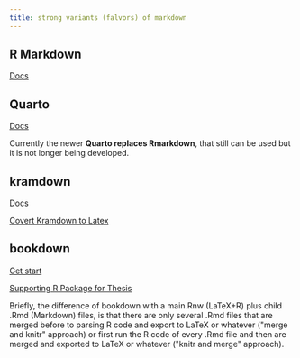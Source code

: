 ```yaml
---
title: strong variants (falvors) of markdown
---
```


## R Markdown

[Docs](https://rmarkdown.rstudio.com/)

## Quarto

[Docs](https://quarto.org/)

Currently the newer **Quarto replaces Rmarkdown**, that still can be used but it is not longer being developed.

## kramdown

[Docs](https://kramdown.gettalong.org/index.html)

[Covert Kramdown to Latex](https://kramdown.gettalong.org/converter/latex.html)

## bookdown

[Get start](https://bookdown.org/yihui/bookdown/usage.html)

[Supporting R Package for Thesis](https://github.com/ismayc/thesisdown)

Briefly, the difference of bookdown with a main.Rnw (LaTeX+R) plus child .Rmd (Markdown) files, is that there are only several .Rmd files that are merged before to parsing R code and export to LaTeX or whatever ("merge and knitr" approach) or first run the R code of every .Rmd file and then are merged and exported to LaTeX or whatever ("knitr and merge" approach).
